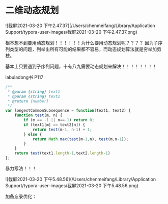 # 二维动态规划

![截屏2021-03-20 下午2.47.37](/Users/chenmeifang/Library/Application Support/typora-user-images/截屏2021-03-20 下午2.47.37.png)

根本想不到要用动态规划！！！！！！为什么要用动态规划呢？？？？
因为子序列类型的问题，列举出所有可能的结果都不容易，而动态规划算法就是穷举加剪枝。

基本上只要遇到子序列问题，十有八九需要动态规划来解决！！！！！！！！

labuladong书 P117

```js
/**
 * @param {string} text1
 * @param {string} text2
 * @return {number}
 */
var longestCommonSubsequence = function(text1, text2) {
    function test(m, n) {
        if (m == -1 || n==-1) return 0;
        if (text1[m] == text2[n]) {
            return test(m-1, n-1) + 1;
        } else {
            return Math.max(test(m-1,n), test(m,n-1));
        }
    }
    return test(text1.length-1,text2.length-1)
};
```

暴力写法！！！

![截屏2021-03-20 下午5.48.56](/Users/chenmeifang/Library/Application Support/typora-user-images/截屏2021-03-20 下午5.48.56.png)

加备忘录优化：































